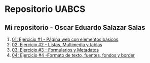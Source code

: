 # Repositorio UABCS
Mi repositorio - Oscar Eduardo Salazar Salas
---
1. [01: Ejercicio #1 - Página web con elementos básicos](/trabajo1/index.html)
2. [02: Ejercicio #2 - Listas, Multimedia y tablas](/trabajo2/index.html)
3. [03: Ejercicio #3 - Formularios y Metadatos](/trabajo3/index.html)
4. [04: Ejercicio #4 -Formato de texto, fuentes, fondos y border](/trabajo4/index.html)

